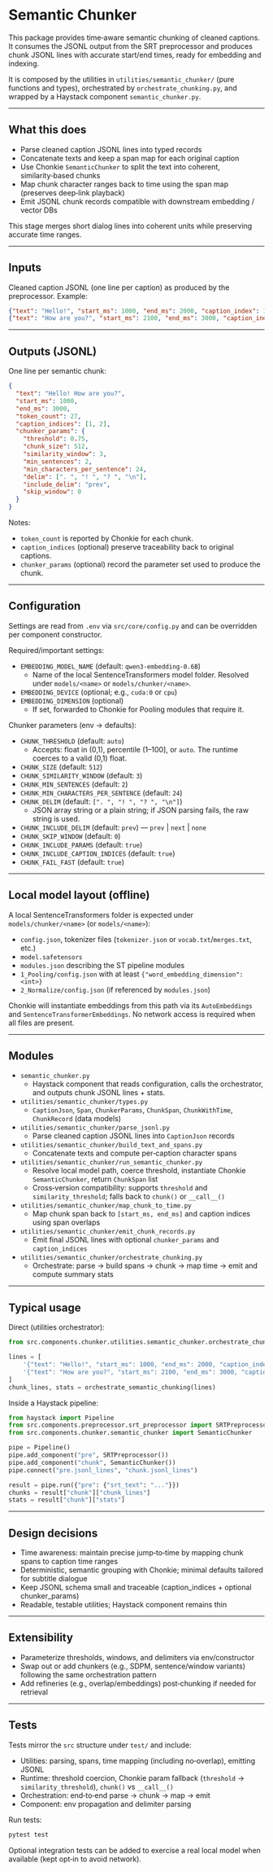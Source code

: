 # Semantic Chunker

This package provides time‑aware semantic chunking of cleaned captions. It consumes the JSONL output from the SRT preprocessor and produces chunk JSONL lines with accurate start/end times, ready for embedding and indexing.

It is composed by the utilities in `utilities/semantic_chunker/` (pure functions and types), orchestrated by `orchestrate_chunking.py`, and wrapped by a Haystack component `semantic_chunker.py`.

---

## What this does

- Parse cleaned caption JSONL lines into typed records
- Concatenate texts and keep a span map for each original caption
- Use Chonkie `SemanticChunker` to split the text into coherent, similarity‑based chunks
- Map chunk character ranges back to time using the span map (preserves deep‑link playback)
- Emit JSONL chunk records compatible with downstream embedding / vector DBs

This stage merges short dialog lines into coherent units while preserving accurate time ranges.

---

## Inputs

Cleaned caption JSONL (one line per caption) as produced by the preprocessor. Example:

```json
{"text": "Hello!", "start_ms": 1000, "end_ms": 2000, "caption_index": 1}
{"text": "How are you?", "start_ms": 2100, "end_ms": 3000, "caption_index": 2}
```

---

## Outputs (JSONL)

One line per semantic chunk:

```json
{
  "text": "Hello! How are you?",
  "start_ms": 1000,
  "end_ms": 3000,
  "token_count": 27,
  "caption_indices": [1, 2],
  "chunker_params": {
    "threshold": 0.75,
    "chunk_size": 512,
    "similarity_window": 3,
    "min_sentences": 2,
    "min_characters_per_sentence": 24,
    "delim": [". ", "! ", "? ", "\n"],
    "include_delim": "prev",
    "skip_window": 0
  }
}
```

Notes:
- `token_count` is reported by Chonkie for each chunk.
- `caption_indices` (optional) preserve traceability back to original captions.
- `chunker_params` (optional) record the parameter set used to produce the chunk.

---

## Configuration

Settings are read from `.env` via `src/core/config.py` and can be overridden per component constructor.

Required/important settings:
- `EMBEDDING_MODEL_NAME` (default: `qwen3-embedding-0.6B`)
  - Name of the local SentenceTransformers model folder. Resolved under `models/<name>` or `models/chunker/<name>`.
- `EMBEDDING_DEVICE` (optional; e.g., `cuda:0` or `cpu`)
- `EMBEDDING_DIMENSION` (optional)
  - If set, forwarded to Chonkie for Pooling modules that require it.

Chunker parameters (env → defaults):
- `CHUNK_THRESHOLD` (default: `auto`)
  - Accepts: float in (0,1), percentile (1–100], or `auto`. The runtime coerces to a valid (0,1) float.
- `CHUNK_SIZE` (default: `512`)
- `CHUNK_SIMILARITY_WINDOW` (default: `3`)
- `CHUNK_MIN_SENTENCES` (default: `2`)
- `CHUNK_MIN_CHARACTERS_PER_SENTENCE` (default: `24`)
- `CHUNK_DELIM` (default: `[". ", "! ", "? ", "\n"]`)
  - JSON array string or a plain string; if JSON parsing fails, the raw string is used.
- `CHUNK_INCLUDE_DELIM` (default: `prev`) — `prev` | `next` | `none`
- `CHUNK_SKIP_WINDOW` (default: `0`)
- `CHUNK_INCLUDE_PARAMS` (default: `true`)
- `CHUNK_INCLUDE_CAPTION_INDICES` (default: `true`)
- `CHUNK_FAIL_FAST` (default: `true`)

---

## Local model layout (offline)

A local SentenceTransformers folder is expected under `models/chunker/<name>` (or `models/<name>`):
- `config.json`, tokenizer files (`tokenizer.json` or `vocab.txt`/`merges.txt`, etc.)
- `model.safetensors`
- `modules.json` describing the ST pipeline modules
- `1_Pooling/config.json` with at least `{"word_embedding_dimension": <int>}`
- `2_Normalize/config.json` (if referenced by `modules.json`)

Chonkie will instantiate embeddings from this path via its `AutoEmbeddings` and `SentenceTransformerEmbeddings`. No network access is required when all files are present.

---

## Modules

- `semantic_chunker.py`
  - Haystack component that reads configuration, calls the orchestrator, and outputs chunk JSONL lines + stats.
- `utilities/semantic_chunker/types.py`
  - `CaptionJson`, `Span`, `ChunkerParams`, `ChunkSpan`, `ChunkWithTime`, `ChunkRecord` (data models)
- `utilities/semantic_chunker/parse_jsonl.py`
  - Parse cleaned caption JSONL lines into `CaptionJson` records
- `utilities/semantic_chunker/build_text_and_spans.py`
  - Concatenate texts and compute per‑caption character spans
- `utilities/semantic_chunker/run_semantic_chunker.py`
  - Resolve local model path, coerce threshold, instantiate Chonkie `SemanticChunker`, return `ChunkSpan` list
  - Cross‑version compatibility: supports `threshold` and `similarity_threshold`; falls back to `chunk()` or `__call__()`
- `utilities/semantic_chunker/map_chunk_to_time.py`
  - Map chunk span back to `[start_ms, end_ms]` and caption indices using span overlaps
- `utilities/semantic_chunker/emit_chunk_records.py`
  - Emit final JSONL lines with optional `chunker_params` and `caption_indices`
- `utilities/semantic_chunker/orchestrate_chunking.py`
  - Orchestrate: parse → build spans → chunk → map time → emit and compute summary stats

---

## Typical usage

Direct (utilities orchestrator):

```python
from src.components.chunker.utilities.semantic_chunker.orchestrate_chunking import orchestrate_semantic_chunking

lines = [
    '{"text": "Hello!", "start_ms": 1000, "end_ms": 2000, "caption_index": 1}',
    '{"text": "How are you?", "start_ms": 2100, "end_ms": 3000, "caption_index": 2}',
]
chunk_lines, stats = orchestrate_semantic_chunking(lines)
```

Inside a Haystack pipeline:

```python
from haystack import Pipeline
from src.components.preprocessor.srt_preprocessor import SRTPreprocessor
from src.components.chunker.semantic_chunker import SemanticChunker

pipe = Pipeline()
pipe.add_component("pre", SRTPreprocessor())
pipe.add_component("chunk", SemanticChunker())
pipe.connect("pre.jsonl_lines", "chunk.jsonl_lines")

result = pipe.run({"pre": {"srt_text": "..."}})
chunks = result["chunk"]["chunk_lines"]
stats = result["chunk"]["stats"]
```

---

## Design decisions

- Time awareness: maintain precise jump‑to‑time by mapping chunk spans to caption time ranges
- Deterministic, semantic grouping with Chonkie; minimal defaults tailored for subtitle dialogue
- Keep JSONL schema small and traceable (caption_indices + optional chunker_params)
- Readable, testable utilities; Haystack component remains thin

---

## Extensibility

- Parameterize thresholds, windows, and delimiters via env/constructor
- Swap out or add chunkers (e.g., SDPM, sentence/window variants) following the same orchestration pattern
- Add refineries (e.g., overlap/embeddings) post‑chunking if needed for retrieval

---

## Tests

Tests mirror the `src` structure under `test/` and include:
- Utilities: parsing, spans, time mapping (including no‑overlap), emitting JSONL
- Runtime: threshold coercion, Chonkie param fallback (`threshold` → `similarity_threshold`), `chunk()` vs `__call__()`
- Orchestration: end‑to‑end parse → chunk → map → emit
- Component: env propagation and delimiter parsing

Run tests:

```bash
pytest test
```

Optional integration tests can be added to exercise a real local model when available (kept opt‑in to avoid network).
